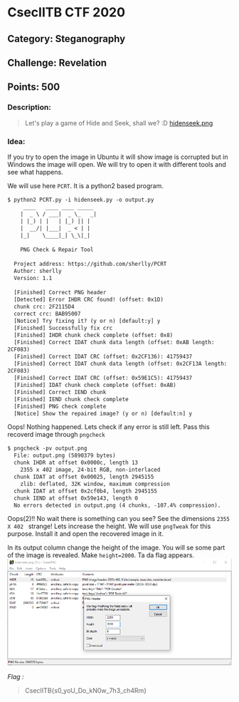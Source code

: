 # CsecIITB CTF 2020
## Category: Steganography
## Challenge: Revelation
## Points: 500
### Description:

> Let's play a game of Hide and Seek, shall we? :D [hidenseek.png](https://ctf.cseciitb.in/files/bff9fe32d551abdb975521adf86ef54c/hidenseek.png?token=eyJ1c2VyX2lkIjo2NywidGVhbV9pZCI6NDMsImZpbGVfaWQiOjQxfQ.Xu9S6g.Q6nQbTt1oJV1-KEAkrLNpDbCZl4)

### Idea:
If you try to open the image in Ubuntu it will show image is corrupted but in Windows the image will open. We will try to open it 
with different tools and see what happens.

We will use here `PCRT`. It is a python2 based program.

```
$ python2 PCRT.py -i hidenseek.py -o output.py
  	 ____   ____ ____ _____ 
	|  _ \ / ___|  _ \_   _|
	| |_) | |   | |_) || |  
	|  __/| |___|  _ < | |  
	|_|    \____|_| \_\|_|  

	PNG Check & Repair Tool 

  Project address: https://github.com/sherlly/PCRT
  Author: sherlly
  Version: 1.1

  [Finished] Correct PNG header
  [Detected] Error IHDR CRC found! (offset: 0x1D)
  chunk crc: 2F2115D4
  correct crc: BAB95007
  [Notice] Try fixing it? (y or n) [default:y] y
  [Finished] Successfully fix crc
  [Finished] IHDR chunk check complete (offset: 0x8)
  [Finished] Correct IDAT chunk data length (offset: 0xAB length: 2CF083)
  [Finished] Correct IDAT CRC (offset: 0x2CF136): 41759437
  [Finished] Correct IDAT chunk data length (offset: 0x2CF13A length: 2CF083)
  [Finished] Correct IDAT CRC (offset: 0x59E1C5): 41759437
  [Finished] IDAT chunk check complete (offset: 0xAB)
  [Finished] Correct IEND chunk
  [Finished] IEND chunk check complete
  [Finished] PNG check complete
  [Notice] Show the repaired image? (y or n) [default:n] y

```
Oops! Nothing happened. Lets check if any error is still left. Pass this recoverd image through `pngcheck`

```
$ pngcheck -pv output.png
  File: output.png (5890379 bytes)
  chunk IHDR at offset 0x0000c, length 13
    2355 x 402 image, 24-bit RGB, non-interlaced
  chunk IDAT at offset 0x00025, length 2945155
    zlib: deflated, 32K window, maximum compression
  chunk IDAT at offset 0x2cf0b4, length 2945155
  chunk IEND at offset 0x59e143, length 0
  No errors detected in output.png (4 chunks, -107.4% compression).
 ```
 Oops(2)!! No wait there is something can you see? See the dimensions `2355 X 402 ` strange! Lets increase the height. 
 We will use `pngTweak` for this purpose. Install it and open the recovered image in it.
 
 In its output column change the height of the image. You will se some part of the image is revealed. Make `height=2000`. Ta da flag appears.
 ![Tool](revelation.png)
 
 *Flag :*
 > CsecIITB{s0_yoU_Do_kN0w_7h3_ch4Rm}

